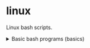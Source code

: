 # linux
Linux bash scripts.
<details>
  <summary>Basic bash programs (basics)</summary>
  <br>
  <li>hello</li>
  <li>world</li>
</details>

